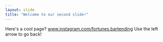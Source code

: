 ```yaml
---
layout: slide
title: "Welcome to our second slide!"
---
```

Here's a cool page? www.instagram.com/fortunes.bartending
Use the left arrow to go back!
